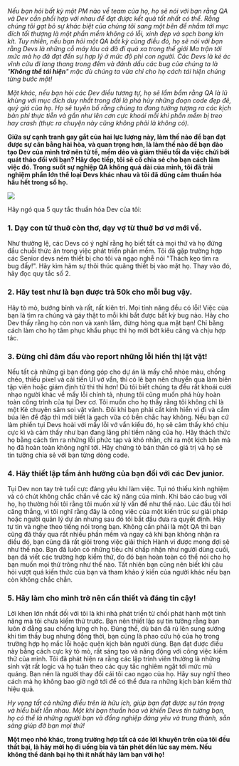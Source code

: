 *Nếu bạn hỏi bất kỳ một PM nào về team của họ, họ sẽ nói với bạn rằng QA và Dev cần phối hợp với nhau để đạt được kết quả tốt nhất có thể. Rằng chúng tôi gạt bỏ sự khác biệt của chúng tôi sang một bên để nhắm tới mục đích tối thượng là một phần mềm không có lỗi, xinh đẹp và sạch bong kin kít. Tuy nhiên, nếu bạn hỏi một QA bất kỳ cùng điều đó, họ sẽ nói với bạn rằng Devs là những cỗ máy láu cá đã đi quá xa trong thế giới Ma trận tới mức mà họ đã đạt đến sự hợp lý ở mức độ phi con người. Các Devs là kẻ ác vĩnh cửu đi lang thang trong đêm và đánh dấu các bug của chúng ta là "**Không thể tái hiện**" mặc dù chúng ta vừa chỉ cho họ cách tái hiện chúng từng bước một!*

*Mặt khác, nếu bạn hỏi các Dev điều tương tự, họ sẽ lẩm bẩm rằng QA là lũ khùng với mục đích duy nhất trong đời là phá hủy những đoạn code đẹp đẽ, quý giá của họ. Họ sẽ tuyên bố rằng chúng ta đang tưởng tượng ra các kịch bản phi thực tiễn và gần như lên cơn cực khoái mỗi khi phần mềm bị treo hay crash (thực ra chuyện này cũng không phải là không có).*

**Giữa sự cạnh tranh gay gắt của hai lực lượng này, làm thế nào để bạn đạt được sự cân bằng hài hòa, và quan trọng hơn, là làm thế nào để bạn đào tạo Dev của mình trở nên tử tế, mềm dẻo và giảm thiểu tối đa việc chửi bới quát tháo đối với bạn? Hãy đọc tiếp, tôi sẽ cố chia sẻ cho bạn cách làm việc đó. Trong suốt sự nghiệp QA không quá dài của mình, tôi đã trải nghiệm phần lớn thể loại Devs khác nhau và tôi đã dũng cảm thuần hóa hầu hết trong số họ.**

![](https://images.viblo.asia/5f331159-0c2c-4022-b752-37bf11735aca.jpg)

Hãy ngó qua 5 quy tắc thuần hóa Dev của tôi:

### 1. Dạy con từ thuở còn thơ, dạy vợ từ thuở bơ vơ mới về. 
Như thường lệ, các Devs có ý nghĩ rằng họ biết tất cả mọi thứ và họ đứng đầu chuỗi thức ăn trong việc phát triển phần mềm. Tôi đã gặp trường hợp các Senior devs ném thiết bị cho tôi và ngạo nghễ nói "Thách kẹo tìm ra bug đấy!". Hãy kìm hãm sự thôi thúc quăng thiết bị vào mặt họ. Thay vào đó, hãy đọc quy tắc số 2.

### 2. Hãy test như là bạn được trả 50k cho mỗi bug vậy. 
Hãy tò mò, bướng bỉnh và rất, rất kiên trì. Mọi tính năng đều có lỗi! Việc của bạn là tìm ra chúng và gáy thật to mỗi khi bắt được bất kỳ bug nào. Hãy cho Dev thấy rằng họ còn non và xanh lắm, đừng hòng qua mặt bạn! Chỉ bằng cách làm cho họ tâm phục khẩu phục thì họ mới bớt kiêu căng và chịu hợp tác.

### 3. Đừng chỉ đâm đầu vào report những lỗi hiển thị lặt vặt! 
Nếu tất cả những gì bạn đóng góp cho dự án là mấy chỗ nhòe màu, chồng chéo, thiếu pixel và cải tiến UI vớ vẩn, thì có lẽ bạn nên chuyển qua làm biên tập viên hoặc giám định tử thi thì hơn! Dù tôi biết chúng ta đều rất khoái cười nhạo người khác về mấy lỗi chính tả, nhưng tôi cũng muốn phá hủy hoàn toàn công trình của tụi Dev cơ. Tôi muốn cho họ thấy rằng tôi không chỉ là một Kẻ chuyên săm soi vặt vãnh. Đôi khi bạn phải cất kính hiển vi đi và cầm búa lên để đập thì mới biết là gạch vữa có bền chắc hay không. Nếu bạn cứ làm phiền tụi Devs hoài với mấy lỗi vớ vẩn kiểu đó, họ sẽ cảm thấy khó chịu cực kì và cảm thấy như bạn đang lãng phí tiềm năng của họ. Hãy thách thức họ bằng cách tìm ra những lỗi phức tạp và khó nhằn, chỉ ra một kịch bản mà họ đã hoàn toàn không nghĩ tới. Hãy chứng tỏ bản thân có giá trị và họ sẽ tin tưởng chia sẻ với bạn từng dòng code.

### 4. Hãy thiết lập tầm ảnh hưởng của bạn đối với các Dev junior. 
Tụi Dev non tay trẻ tuổi cực đáng yêu khi làm việc. Tụi nó thiếu kinh nghiệm và có chút không chắc chắn về các kỹ năng của mình. Khi báo cáo bug với họ, họ thường hỏi tôi rằng tôi muốn xử lý vấn đề như thế nào. Lúc đầu tôi hơi căng thẳng, vì tôi nghĩ rằng đây là công việc của một kiến trúc sư giải pháp hoặc người quản lý dự án nhưng sau đó tôi bắt đầu đưa ra quyết định. Hãy tự tin và nghe theo tiếng nói trong bạn. Không cần phải là một QA thì bạn cũng đã thấy qua rất nhiều phần mềm và ngay cả khi bạn không nhận ra điều đó, bạn cũng đã rất giỏi trong việc giải thích Hành vi được mong đợi sẽ như thế nào. Bạn đã luôn có những tiêu chí chấp nhận như người dùng cuối, bạn đã viết các trường hợp kiểm thử, do đó bạn hoàn toàn có thể nói cho họ bạn muốn mọi thứ trông như thế nào. Tất nhiên bạn cũng nên biết khi câu hỏi vượt quá kiến thức của bạn và tham khảo ý kiến của người khác nếu bạn còn không chắc chắn.

### 5. Hãy làm cho mình trở nên cần thiết và đáng tin cậy! 
Lời khen lớn nhất đối với tôi là khi nhà phát triển từ chối phát hành một tính năng mà tôi chưa kiểm thử trước. Bạn nên thiết lập sự tin tưởng rằng bạn luôn ở đằng sau chống lưng ch họ. Đúng thế, dù bán đã rú lên sung sướng khi tìm thấy bug nhưng đồng thời, bạn cũng là phao cứu hộ của họ trong trường hợp họ mắc lỗi hoặc quên kịch bản người dùng. Bạn đạt được điều này bằng cách cực kỳ tò mò, rất sáng tạo và năng động với công việc kiểm thử của mình. Tôi đã phát hiện ra rằng các lập trình viên thường là những sinh vật rất logic và họ tuân theo các quy tắc nghiêm ngặt tới mức mù quáng. Bạn nên là người thay đổi cái tôi cao ngạo của họ. Hãy suy nghĩ theo cách mà họ không bao giờ ngờ tới để có thể đưa ra những kịch bản kiểm thử hiệu quả.


*Hy vọng tất cả những điều trên là hữu ích, giúp bạn đạt được sự tôn trọng và hiểu biết lẫn nhau. Một khi bạn thuần hóa và khiến Devs tin tưởng bạn, họ có thể là những người bạn và đồng nghiệp đáng yêu và trung thành, sẵn sàng giúp đỡ bạn mọi thứ!*

**Một mẹo nhỏ khác, trong trường hợp tất cả các lời khuyên trên của tôi đều thất bại, là hãy mời họ đi uống bia và tán phét đến lúc say mèm. Nếu không thể đánh bại họ thì ít nhất hãy làm bạn với họ!**